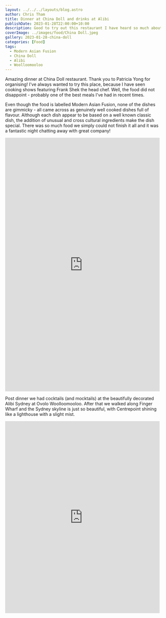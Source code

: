 ```yaml
---
layout: ../../../layouts/blog.astro
author: Chris Tham
title: Dinner at China Doll and drinks at Alibi
publishDate: 2023-01-28T22:00:00+10:00
description: Good to try out this restaurant I have heard so much about.
coverImage: ../images/food/China Doll.jpeg
gallery: 2023-01-28-china-doll
categories: [Food]
tags:
  - Modern Asian Fusion
  - China Doll
  - Alibi
  - Woolloomooloo
---
```


Amazing dinner at China Doll restaurant. Thank you to Patricia Yong for organising! I've always wanted to try this place, because I have seen cooking shows featuring Frank Shek the head chef. Well, the food did not disappoint - probably one of the best meals I've had in recent times.

Even though the food is labelled Modern Asian Fusion, none of the dishes are gimmicky - all came across as genuinely well cooked dishes full of flavour. Although each dish appear to be based on a well known classic dish, the addition of unusual and cross cultural ingredients make the dish special. There was so much food we simply could not finish it all and it was a fantastic night chatting away with great company!

<iframe src="https://www.facebook.com/plugins/post.php?href=https%3A%2F%2Fwww.facebook.com%2Fchris1.tham%2Fposts%2Fpfbid02jmMyWKRnHZsY2nfuYAXTxJuD2YQK1VmYXLbj92DKSMonG19tq4fA6ffSTXPZqoyFl&show_text=true&width=500" width="500" height="819" style="border:none;overflow:hidden" scrolling="no" frameborder="0" allowfullscreen="true" allow="autoplay; clipboard-write; encrypted-media; picture-in-picture; web-share"></iframe>

Post dinner we had cocktails (and mocktails) at the beautifully decorated Alibi Sydney at Ovolo Woolloomooloo. After that we walked along Finger Wharf and the Sydney skyline is just so beautiful, with Centrepoint shining like a lighthouse with a slight mist.

<iframe src="https://www.facebook.com/plugins/post.php?href=https%3A%2F%2Fwww.facebook.com%2Fchris1.tham%2Fposts%2Fpfbid02irqCwbm5u48gf29FvxugZwaxvM3srNELhXpCbdtge9v95HHnCfrzTUYrtcyJgrjfl&show_text=true&width=500" width="500" height="620" style="border:none;overflow:hidden" scrolling="no" frameborder="0" allowfullscreen="true" allow="autoplay; clipboard-write; encrypted-media; picture-in-picture; web-share"></iframe>
